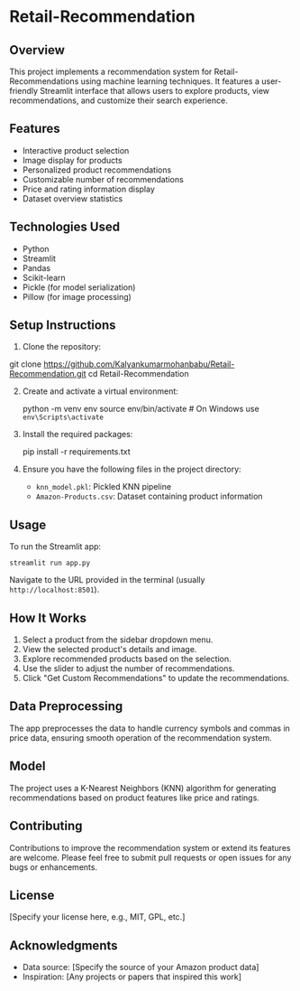 # Retail-Recommendation

## Overview
This project implements a recommendation system for  Retail-Recommendations using machine learning techniques. It features a user-friendly Streamlit interface that allows users to explore products, view recommendations, and customize their search experience.

## Features
- Interactive product selection
- Image display for products
- Personalized product recommendations
- Customizable number of recommendations
- Price and rating information display
- Dataset overview statistics

## Technologies Used
- Python
- Streamlit
- Pandas
- Scikit-learn
- Pickle (for model serialization)
- Pillow (for image processing)

## Setup Instructions
1. Clone the repository:

  git clone https://github.com/Kalyankumarmohanbabu/Retail-Recommendation.git
 cd Retail-Recommendation


2. Create and activate a virtual environment:

   python -m venv env
   source env/bin/activate  # On Windows use `env\Scripts\activate`


3. Install the required packages:
   
   pip install -r requirements.txt


4. Ensure you have the following files in the project directory:
   - `knn_model.pkl`: Pickled KNN pipeline
   - `Amazon-Products.csv`: Dataset containing product information

## Usage
To run the Streamlit app:
```
streamlit run app.py
```

Navigate to the URL provided in the terminal (usually `http://localhost:8501`).

## How It Works
1. Select a product from the sidebar dropdown menu.
2. View the selected product's details and image.
3. Explore recommended products based on the selection.
4. Use the slider to adjust the number of recommendations.
5. Click "Get Custom Recommendations" to update the recommendations.

## Data Preprocessing
The app preprocesses the data to handle currency symbols and commas in price data, ensuring smooth operation of the recommendation system.

## Model
The project uses a K-Nearest Neighbors (KNN) algorithm for generating recommendations based on product features like price and ratings.

## Contributing
Contributions to improve the recommendation system or extend its features are welcome. Please feel free to submit pull requests or open issues for any bugs or enhancements.

## License
[Specify your license here, e.g., MIT, GPL, etc.]

## Acknowledgments
- Data source: [Specify the source of your Amazon product data]
- Inspiration: [Any projects or papers that inspired this work]
